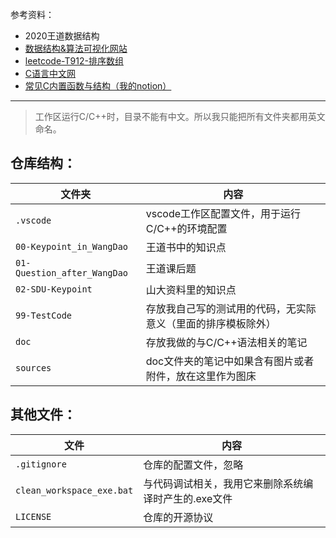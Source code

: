 参考资料：

* 2020王道数据结构
* [数据结构&算法可视化网站](https://www.cs.usfca.edu/~galles/visualization/Algorithms.html)
* [leetcode-T912-排序数组](https://leetcode-cn.com/problems/sort-an-array/)
* [C语言中文网](http://c.biancheng.net/c/)
* [常见C内置函数与结构（我的notion）](https://www.notion.so/ysl970629/C-f657c6f4cfee49fca4d5b1ae80d1b36f)

---

> 工作区运行C/C++时，目录不能有中文。所以我只能把所有文件夹都用英文命名。

## 仓库结构：

| 文件夹                      | 内容                                                         |
| --------------------------- | ------------------------------------------------------------ |
| `.vscode`                   | vscode工作区配置文件，用于运行C/C++的环境配置                |
| `00-Keypoint_in_WangDao`    | 王道书中的知识点                                             |
| `01-Question_after_WangDao` | 王道课后题                                                   |
| `02-SDU-Keypoint`           | 山大资料里的知识点                                           |
| `99-TestCode`               | 存放我自己写的测试用的代码，无实际意义（里面的排序模板除外） |
| `doc`                       | 存放我做的与C/C++语法相关的笔记                              |
| `sources`                    | doc文件夹的笔记中如果含有图片或者附件，放在这里作为图床      |

## 其他文件：

| 文件                      | 内容                                                 |
| ------------------------- | ---------------------------------------------------- |
| `.gitignore`              | 仓库的配置文件，忽略                                 |
| `clean_workspace_exe.bat` | 与代码调试相关，我用它来删除系统编译时产生的.exe文件 |
| `LICENSE`                 | 仓库的开源协议                                       |


